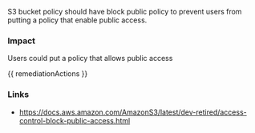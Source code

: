 

S3 bucket policy should have block public policy to prevent users from putting a policy that enable public access.


### Impact
Users could put a policy that allows public access

<!-- DO NOT CHANGE -->
{{ remediationActions }}

### Links
- https://docs.aws.amazon.com/AmazonS3/latest/dev-retired/access-control-block-public-access.html
        